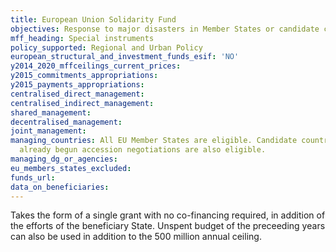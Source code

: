 ```yaml
---
title: European Union Solidarity Fund
objectives: Response to major disasters in Member States or candidate countries
mff_heading: Special instruments
policy_supported: Regional and Urban Policy
european_structural_and_investment_funds_esif: 'NO'
y2014_2020_mffceilings_current_prices: 
y2015_commitments_appropriations: 
y2015_payments_appropriations: 
centralised_direct_management: 
centralised_indirect_management: 
shared_management: 
decentralised_management: 
joint_management: 
managing_countries: All EU Member States are eligible. Candidate countries which have
  already begun accession negotiations are also eligible.
managing_dg_or_agencies: 
eu_members_states_excluded: 
funds_url: 
data_on_beneficiaries: 
---
```

Takes the form of a single grant with no co-financing required, in addition of the efforts of the beneficiary State. Unspent budget of the preceeding years can also be used in addition to the 500 million annual ceiling.